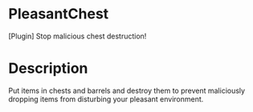 # PleasantChest
[Plugin] Stop malicious chest destruction!

# Description
Put items in chests and barrels and destroy them to prevent maliciously dropping items from disturbing your pleasant environment.
